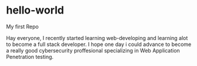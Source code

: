 # hello-world
My first Repo

Hay everyone,
  I recently started learning web-developing and learning alot to become a full stack developer. I hope one day i could advance to become a really good cybersecurity proffesional specializing in Web Application Penetration testing.
